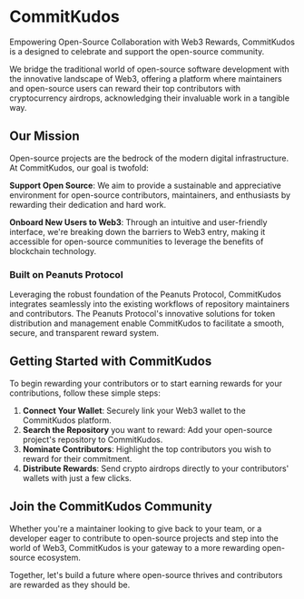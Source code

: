 # CommitKudos

Empowering Open-Source Collaboration with Web3 Rewards,
CommitKudos is a designed to celebrate and support the open-source community.

We bridge the traditional world of open-source software development with the innovative landscape of Web3, offering a platform where maintainers and open-source users can reward their top contributors with cryptocurrency airdrops, acknowledging their invaluable work in a tangible way.

## Our Mission

Open-source projects are the bedrock of the modern digital infrastructure. At CommitKudos, our goal is twofold:

**Support Open Source**: We aim to provide a sustainable and appreciative environment for open-source contributors, maintainers, and enthusiasts by rewarding their dedication and hard work.

**Onboard New Users to Web3**: Through an intuitive and user-friendly interface, we're breaking down the barriers to Web3 entry, making it accessible for open-source communities to leverage the benefits of blockchain technology.

### Built on Peanuts Protocol

Leveraging the robust foundation of the Peanuts Protocol, CommitKudos integrates seamlessly into the existing workflows of repository maintainers and contributors. The Peanuts Protocol's innovative solutions for token distribution and management enable CommitKudos to facilitate a smooth, secure, and transparent reward system.

## Getting Started with CommitKudos

To begin rewarding your contributors or to start earning rewards for your contributions, follow these simple steps:

1. **Connect Your Wallet**: Securely link your Web3 wallet to the CommitKudos platform.
2. **Search the Repository** you want to reward: Add your open-source project's repository to CommitKudos.
3. **Nominate Contributors**: Highlight the top contributors you wish to reward for their commitment.
4. **Distribute Rewards**: Send crypto airdrops directly to your contributors' wallets with just a few clicks.

## Join the CommitKudos Community

Whether you're a maintainer looking to give back to your team, or a developer eager to contribute to open-source projects and step into the world of Web3, CommitKudos is your gateway to a more rewarding open-source ecosystem.

Together, let's build a future where open-source thrives and contributors are rewarded as they should be.
